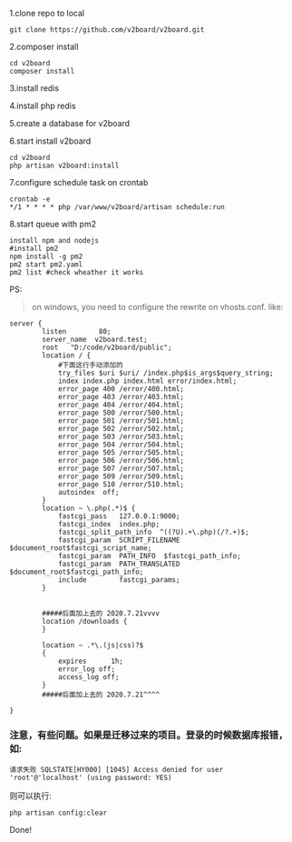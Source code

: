 1.clone repo to local
```shell script
git clone https://github.com/v2board/v2board.git
```

2.composer install
```shell script
cd v2board
composer install
```
3.install redis

4.install php redis

5.create a database for v2board

6.start install v2board
```shell script
cd v2board
php artisan v2board:install
```
7.configure schedule task on crontab
```shell script
crontab -e
*/1 * * * * php /var/www/v2board/artisan schedule:run
```
8.start queue with pm2
```shell script
install npm and nodejs
#install pm2
npm install -g pm2
pm2 start pm2.yaml
pm2 list #check wheather it works
```

PS:
>on windows, you need to configure the rewrite on vhosts.conf. like:
```shell script
server {
        listen        80;
        server_name  v2board.test;
        root   "D:/code/v2board/public";
        location / {
            #下面这行手动添加的
            try_files $uri $uri/ /index.php$is_args$query_string;
            index index.php index.html error/index.html;
            error_page 400 /error/400.html;
            error_page 403 /error/403.html;
            error_page 404 /error/404.html;
            error_page 500 /error/500.html;
            error_page 501 /error/501.html;
            error_page 502 /error/502.html;
            error_page 503 /error/503.html;
            error_page 504 /error/504.html;
            error_page 505 /error/505.html;
            error_page 506 /error/506.html;
            error_page 507 /error/507.html;
            error_page 509 /error/509.html;
            error_page 510 /error/510.html;
            autoindex  off;
        }
        location ~ \.php(.*)$ {
            fastcgi_pass   127.0.0.1:9000;
            fastcgi_index  index.php;
            fastcgi_split_path_info  ^((?U).+\.php)(/?.+)$;
            fastcgi_param  SCRIPT_FILENAME  $document_root$fastcgi_script_name;
            fastcgi_param  PATH_INFO  $fastcgi_path_info;
            fastcgi_param  PATH_TRANSLATED  $document_root$fastcgi_path_info;
            include        fastcgi_params;
        }


        #####后面加上去的 2020.7.21vvvv
        location /downloads {
        }
        
        location ~ .*\.(js|css)?$
        {
            expires      1h;
            error_log off;
            access_log off; 
        }
        #####后面加上去的 2020.7.21^^^^

}

```



### 注意，有些问题。如果是迁移过来的项目。登录的时候数据库报错，如:
```shell script
请求失败 SQLSTATE[HY000] [1045] Access denied for user 'root'@'localhost' (using password: YES)
```
则可以执行:
```shell script
php artisan config:clear
```

Done!